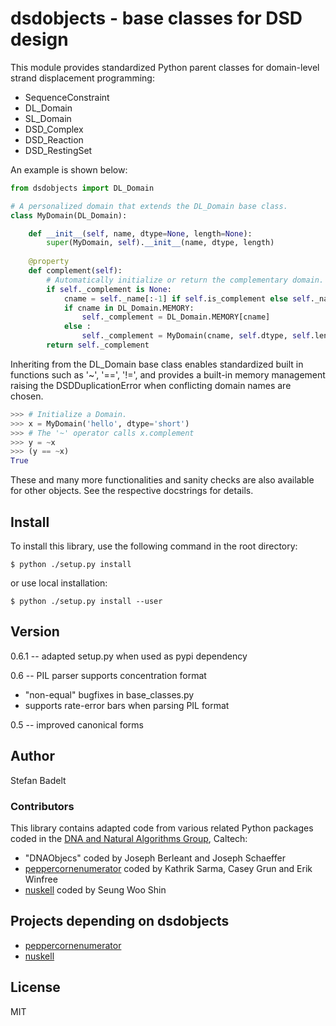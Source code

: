 # dsdobjects - base classes for DSD design

This module provides standardized Python parent classes for 
domain-level strand displacement programming:

  - SequenceConstraint
  - DL_Domain
  - SL_Domain
  - DSD_Complex
  - DSD_Reaction
  - DSD_RestingSet

An example is shown below:

```py
from dsdobjects import DL_Domain

# A personalized domain that extends the DL_Domain base class.
class MyDomain(DL_Domain):

    def __init__(self, name, dtype=None, length=None):
        super(MyDomain, self).__init__(name, dtype, length)
 
    @property
    def complement(self):
        # Automatically initialize or return the complementary domain.
        if self._complement is None:
            cname = self._name[:-1] if self.is_complement else self._name + '*'
            if cname in DL_Domain.MEMORY:
                self._complement = DL_Domain.MEMORY[cname]
            else :
                self._complement = MyDomain(cname, self.dtype, self.length)
        return self._complement

```

Inheriting from the DL_Domain base class enables standardized built in
functions such as '~', '==', '!=', and provides a built-in memory management
raising the DSDDuplicationError when conflicting domain names are chosen.


```py
>>> # Initialize a Domain.
>>> x = MyDomain('hello', dtype='short')
>>> # The '~' operator calls x.complement
>>> y = ~x
>>> (y == ~x)
True

```

These and many more functionalities and sanity checks are also available for
other objects. See the respective docstrings for details.  

## Install
To install this library, use the following command in the root directory:
```
$ python ./setup.py install
```
or use local installation:
```
$ python ./setup.py install --user
```

## Version
0.6.1 -- adapted setup.py when used as pypi dependency

0.6 -- PIL parser supports concentration format
  * "non-equal" bugfixes in base_classes.py
  * supports rate-error bars when parsing PIL format

0.5 -- improved canonical forms

## Author
Stefan Badelt

### Contributors
This library contains adapted code from various related Python packages coded
in the [DNA and Natural Algorithms Group], Caltech:
  * "DNAObjecs" coded by Joseph Berleant and Joseph Schaeffer 
  * [peppercornenumerator] coded by Kathrik Sarma, Casey Grun and Erik Winfree
  * [nuskell] coded by Seung Woo Shin

## Projects depending on dsdobjects
  * [peppercornenumerator]
  * [nuskell]


## License
MIT

[nuskell]: <http://www.github.com/DNA-and-Natural-Algorithms-Group/nuskell>
[peppercornenumerator]: <http://www.github.com/DNA-and-Natural-Algorithms-Group/peppercornenumerator>
[DNA and Natural Algorithms Group]: <http://dna.caltech.edu>
